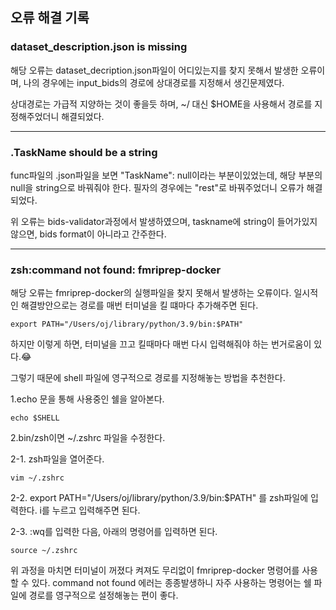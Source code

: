 ## 오류 해결 기록

### dataset_description.json is missing

해당 오류는 dataset_decription.json파일이 어디있는지를 찾지 못해서 발생한 오류이며, 나의 경우에는 input_bids의 경로에 상대경로를 지정해서 생긴문제였다.

상대경로는 가급적 지양하는 것이 좋을듯 하며, ~/ 대신 $HOME을 사용해서 경로를 지정해주었더니 해결되었다.

---

### .TaskName should be a string

func파일의 .json파일을 보면 "TaskName": null이라는 부분이있었는데, 해당 부분의 null을 string으로 바꿔줘야 한다. 필자의 경우에는 "rest"로 바꿔주었더니 오류가 해결되었다.

위 오류는 bids-validator과정에서 발생하였으며, taskname에 string이 들어가있지 않으면, bids format이 아니라고 간주한다.

---

### zsh:command not found: fmriprep-docker

해당 오류는 fmriprep-docker의 실행파일을 찾지 못해서 발생하는 오류이다. 일시적인 해결방안으로는 경로를 매번 터미널을 킬 떄마다 추가해주면 된다.

~~~linux
export PATH="/Users/oj/library/python/3.9/bin:$PATH"
~~~

하지만 이렇게 하면, 터미널을 끄고 킬때마다 매번 다시 입력해줘야 하는 번거로움이 있다.😂

그렇기 때문에 shell 파일에 영구적으로 경로를 지정해놓는 방법을 추천한다.

1.echo 문을 통해 사용중인 쉘을 알아본다.

~~~linux
echo $SHELL
~~~

2.bin/zsh이면 ~/.zshrc 파일을 수정한다.

2-1. zsh파일을 열어준다.

~~~linux
vim ~/.zshrc
~~~

2-2. export PATH="/Users/oj/library/python/3.9/bin:$PATH" 를 zsh파일에 입력한다. i를 누르고 입력해주면 된다.

2-3. :wq를 입력한 다음, 아래의 명령어를 입력하면 된다.

~~~linux
source ~/.zshrc
~~~

위 과정을 마치면 터미널이 꺼졌다 켜져도 무리없이 fmriprep-docker 명령어를 사용할 수 있다. command not found 에러는 종종발생하니 자주 사용하는 명령어는 쉘 파일에 경로를 영구적으로 설정해놓는 편이 좋다.
